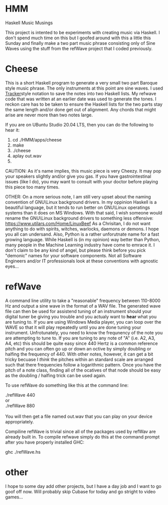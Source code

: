 # HMM
Haskell Music Musings

This project is intented to be experiments with creating music via Haskell.  I don't spend much time on this but I goofed around with this a little this Sunday and finally make a two part music phrase consisting only of Sine Waves using the stuff from the refWave project that I coded previously.

# Cheese

This is a short Haskell program to generate a very small two part Baroque style music phrase.  The only instruments at this point are sine waves.  I used <a href="https://en.wikipedia.org/wiki/Music_tracker">Tracker</a>style notation to save the notes into two Haskell lists.  My refwave code that was written at an earlier date was used to generate the tones.  I reckon care has to be taken to ensure the Haskell lists for the two parts stay the same length and/or done get out of alignment.  Any chords that might arise are never more than two notes large.

If you are on UBuntu Studio 20.04 LTS, then you can do the following to hear it:
<ol>
  <li>cd ./HMM/apps/cheese</li>
  <li>make</li>
  <li>./cheese</li>
  <li>aplay out.wav<li>
</ol>

CAUTION: As it's name implies, this music piece is very Cheezy.  It may pop your speakers slightly and/or give you gas.  If you have gastrointestinal issues (like I do), you may want to consult with your doctor before playing this piece too many times.

OTHER: On a more serious note, I am still very upset about the naming convention of GNU\Linux background drivers.  In my oppinion Haskell is a beautiful language, but it tends to run better on GNU\Linux operatings systems than it does on MS Windows.  With that said, I wish someone would rename the GNU\Linux background drivers to something less offensive:
https://www.utilars.com/Home/LinuxBeef
As a Chrisitan, I do not want anything to do with spirits, witches, warlocks, daemons or demons.  I hope you all can undersand.  Also, Python is a rather unforutnate name for a fast growing language.  While Haskell is (in my opinion) way better than Python, many people in the Machine Learning industry have come to emrace it.  I don't claim to be any kind of angel, but please think before you pick "demonic" names for your software components.  Not all Software Engineers and/or IT professionals look at these conventions with agnostic eyes...

# refWave

A command line utility to take a "reasonable" frequency between 110-8000 Hz and output a sine wave in the format of a WAV file.  The generated wave file can then be used for assistend tuning of an instrument should your digital tuner be giving you trouble and you actualy want to <b>hear</b> what you are tuning to.  If you are using Windows Media player, you can loop over the WAVE so that it will play repeatedly until you are done tuning your instrument.  Unfrotunately, you need to know the frequnency of the note you are attempting to tune to.  If you are tuning to any note of "A" (i.e. A2, A3, A4, etc) this should be quite easy since 440 Hertz is a common reference pitch and you can often go up or down an octive by simply doubling or halfing the frequency of 440.  With other notes, however, it can get a bit tricky becuase I *think* the pitches within an standard scale are arranged such that there frequencies follow a logarithmic pattern.  Once you have the pitch of a note class, finding all of the ocatives of that node should be easy as the doubling / halfing trick can be used again.

To use refWave do something like this at the command line:

./refWave 440<br />
or<br />
./refWave 880<br />
<br />
You will then get a file named out.wav that you can play on your device appropriately.  

Compiline refWave is trivial since all of the packages used by refWav are already built in.  To compile refwave simply do this at the command prompt after you have properly installed GHC:

ghc ./refWave.hs



# other

I hope to some day add other projects, but I have a day job and I want to go goof off now.  Will probably skip Cubase for today and go stright to video games...
